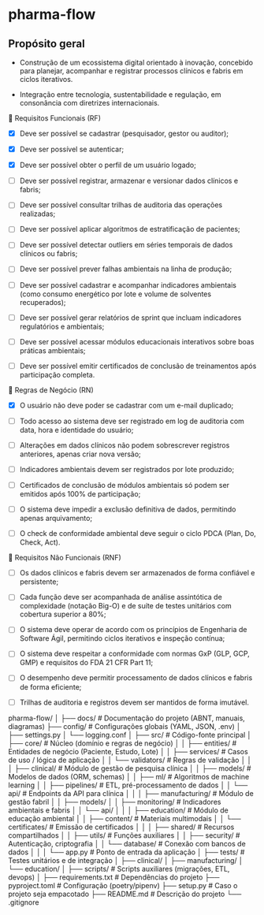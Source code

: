 # pharma-flow

## Propósito geral

- Construção de um ecossistema digital orientado à inovação, concebido para planejar, acompanhar e registrar processos clínicos e fabris em ciclos iterativos.

- Integração entre tecnologia, sustentabilidade e regulação, em consonância com diretrizes internacionais.

📌 Requisitos Funcionais (RF)

- [x] Deve ser possível se cadastrar (pesquisador, gestor ou auditor);

- [x] Deve ser possível se autenticar;

- [x] Deve ser possível obter o perfil de um usuário logado;

- [ ] Deve ser possível registrar, armazenar e versionar dados clínicos e fabris;

- [ ] Deve ser possível consultar trilhas de auditoria das operações realizadas;

- [ ] Deve ser possível aplicar algoritmos de estratificação de pacientes;

- [ ] Deve ser possível detectar outliers em séries temporais de dados clínicos ou fabris;

- [ ] Deve ser possível prever falhas ambientais na linha de produção;

- [ ] Deve ser possível cadastrar e acompanhar indicadores ambientais (como consumo energético por lote e volume de solventes recuperados);

- [ ] Deve ser possível gerar relatórios de sprint que incluam indicadores regulatórios e ambientais;

- [ ] Deve ser possível acessar módulos educacionais interativos sobre boas práticas ambientais;

- [ ] Deve ser possível emitir certificados de conclusão de treinamentos após participação completa.

📌 Regras de Negócio (RN)

- [x] O usuário não deve poder se cadastrar com um e-mail duplicado;

- [ ] Todo acesso ao sistema deve ser registrado em log de auditoria com data, hora e identidade do usuário;

- [ ] Alterações em dados clínicos não podem sobrescrever registros anteriores, apenas criar nova versão;

- [ ] Indicadores ambientais devem ser registrados por lote produzido;

- [ ] Certificados de conclusão de módulos ambientais só podem ser emitidos após 100% de participação;

- [ ] O sistema deve impedir a exclusão definitiva de dados, permitindo apenas arquivamento;

- [ ] O check de conformidade ambiental deve seguir o ciclo PDCA (Plan, Do, Check, Act).

📌 Requisitos Não Funcionais (RNF)

- [ ] Os dados clínicos e fabris devem ser armazenados de forma confiável e persistente;

- [ ] Cada função deve ser acompanhada de análise assintótica de complexidade (notação Big-O) e de suíte de testes unitários com cobertura superior a 80%;

- [ ] O sistema deve operar de acordo com os princípios de Engenharia de Software Ágil, permitindo ciclos iterativos e inspeção contínua;

- [ ] O sistema deve respeitar a conformidade com normas GxP (GLP, GCP, GMP) e requisitos do FDA 21 CFR Part 11;

- [ ] O desempenho deve permitir processamento de dados clínicos e fabris de forma eficiente;

- [ ] Trilhas de auditoria e registros devem ser mantidos de forma imutável.


pharma-flow/
│
├── docs/                     # Documentação do projeto (ABNT, manuais, diagramas)
├── config/                   # Configurações globais (YAML, JSON, .env)
│   ├── settings.py
│   └── logging.conf
│
├── src/                      # Código-fonte principal
│   ├── core/                 # Núcleo (domínio e regras de negócio)
│   │   ├── entities/         # Entidades de negócio (Paciente, Estudo, Lote)
│   │   ├── services/         # Casos de uso / lógica de aplicação
│   │   └── validators/       # Regras de validação
│   │
│   ├── clinical/             # Módulo de gestão de pesquisa clínica
│   │   ├── models/           # Modelos de dados (ORM, schemas)
│   │   ├── ml/               # Algoritmos de machine learning
│   │   ├── pipelines/        # ETL, pré-processamento de dados
│   │   └── api/              # Endpoints da API para clínica
│   │
│   ├── manufacturing/        # Módulo de gestão fabril
│   │   ├── models/
│   │   ├── monitoring/       # Indicadores ambientais e fabris
│   │   └── api/
│   │
│   ├── education/            # Módulo de educação ambiental
│   │   ├── content/          # Materiais multimodais
│   │   └── certificates/     # Emissão de certificados
│   │
│   ├── shared/               # Recursos compartilhados
│   │   ├── utils/            # Funções auxiliares
│   │   ├── security/         # Autenticação, criptografia
│   │   └── database/         # Conexão com bancos de dados
│   │
│   └── app.py                # Ponto de entrada da aplicação
│
├── tests/                    # Testes unitários e de integração
│   ├── clinical/
│   ├── manufacturing/
│   └── education/
│
├── scripts/                  # Scripts auxiliares (migrações, ETL, devops)
│
├── requirements.txt          # Dependências do projeto
├── pyproject.toml            # Configuração (poetry/pipenv)
├── setup.py                  # Caso o projeto seja empacotado
├── README.md                 # Descrição do projeto
└── .gitignore

